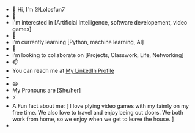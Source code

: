 - 👋 Hi, I’m @Lolosfun7
- 👀
-  I'm interested in [Artificial Intelligence, software developement, video games]
- 🌱
- I’m currently learning [Python, machine learning, AI]
- 💞️
- I’m looking to collaborate on [Projects, Classwork, Life, Networking]
- 📫
- You can reach me at [My LinkedIn Profile](https://www.linkedin.com/in/laurie-webb-customer-pro/)
- 
- 😄
- My Pronouns are [She/her]
- ⚡
- A Fun fact about me: [ I love plying video games with my faimly on my free time. We also love to travel and enjoy being out doors. We both work from home, so we enjoy when we get to leave the house. ]
- 

<!---
Lolosfun7/Lolosfun7 is a ✨ special ✨ repository because its `README.md` (this file) appears on your GitHub profile.
You can click the Preview link to take a look at your changes.
--->
